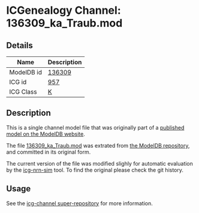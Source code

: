 # ICGenealogy Channel: 136309\_ka\_Traub.mod

## Details

Name | Description
---- | -----------
ModelDB id | [136309](http://senselab.med.yale.edu/ModelDB/ShowModel.cshtml?model=136309)
ICG id | [957](http://icg.neurotheory.ox.ac.uk/channels/1/957)
ICG Class | [K](http://icg.neurotheory.ox.ac.uk/channels/1)

## Description

This is a single channel model file that was originally part of a [published model on the ModelDB website](http://senselab.med.yale.edu/ModelDB/ShowModel.cshtml?model=136309).


The file [136309\_ka\_Traub.mod](136309_ka_Traub.mod) was extrated from [the ModelDB repository](http://senselab.med.yale.edu/ModelDB/ShowModel.cshtml?model=136309), and committed in its original form.

The current version of the file was modified slighly for automatic evaluation by the [icg-nrn-sim](https://github.com/icgenealogy/icg-nrn-sim) tool. To find the original please check the git history.


## Usage

See the [icg-channel super-repository](https://github.com/icgenealogy/icg-channels) for more information.